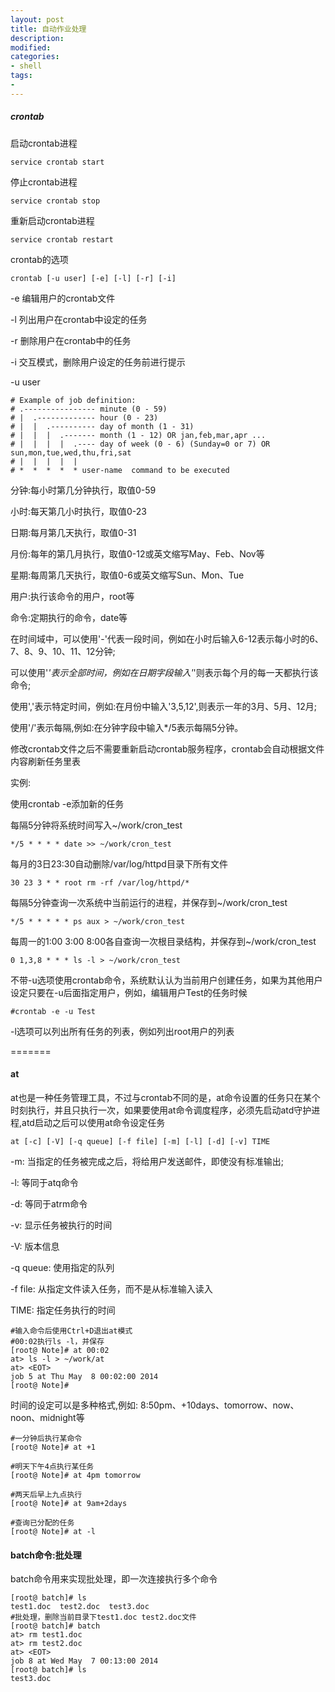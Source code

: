 ```yaml
---
layout: post
title: 自动作业处理
description: 
modified: 
categories: 
- shell 
tags:
- 
---
```


##### crontab

启动crontab进程
	
	service crontab start

停止crontab进程

	service crontab stop

重新启动crontab进程
	
	service crontab restart


crontab的选项

	crontab [-u user] [-e] [-l] [-r] [-i]

-e	编辑用户的crontab文件

-l	列出用户在crontab中设定的任务

-r 	删除用户在crontab中的任务

-i	交互模式，删除用户设定的任务前进行提示

-u user



	# Example of job definition:
	# .---------------- minute (0 - 59)
	# |  .------------- hour (0 - 23)
	# |  |  .---------- day of month (1 - 31)
	# |  |  |  .------- month (1 - 12) OR jan,feb,mar,apr ...
	# |  |  |  |  .---- day of week (0 - 6) (Sunday=0 or 7) OR sun,mon,tue,wed,thu,fri,sat
	# |  |  |  |  |
	# *  *  *  *  * user-name  command to be executed


分钟:每小时第几分钟执行，取值0-59

小时:每天第几小时执行，取值0-23

日期:每月第几天执行，取值0-31

月份:每年的第几月执行，取值0-12或英文缩写May、Feb、Nov等

星期:每周第几天执行，取值0-6或英文缩写Sun、Mon、Tue

用户:执行该命令的用户，root等

命令:定期执行的命令，date等

在时间域中，可以使用'-'代表一段时间，例如在小时后输入6-12表示每小时的6、7、8、9、10、11、12分钟;

可以使用'*'表示全部时间，例如在日期字段输入'*'则表示每个月的每一天都执行该命令;

使用','表示特定时间，例如:在月份中输入'3,5,12',则表示一年的3月、5月、12月;

使用'/'表示每隔,例如:在分钟字段中输入*/5表示每隔5分钟。


修改crontab文件之后不需要重新启动crontab服务程序，crontab会自动根据文件内容刷新任务里表


实例:
	
使用crontab -e添加新的任务

每隔5分钟将系统时间写入~/work/cron_test

	*/5 * * * * date >> ~/work/cron_test

每月的3日23:30自动删除/var/log/httpd目录下所有文件

	30 23 3 * * root rm -rf /var/log/httpd/*

每隔5分钟查询一次系统中当前运行的进程，并保存到~/work/cron_test

	*/5 * * * * * ps aux > ~/work/cron_test

每周一的1:00 3:00 8:00各自查询一次根目录结构，并保存到~/work/cron_test

	0 1,3,8 * * * ls -l > ~/work/cron_test



不带-u选项使用crontab命令，系统默认认为当前用户创建任务，如果为其他用户设定只要在-u后面指定用户，例如，编辑用户Test的任务时候

	#crontab -e -u Test


-l选项可以列出所有任务的列表，例如列出root用户的列表

=======

#### at

at也是一种任务管理工具，不过与crontab不同的是，at命令设置的任务只在某个时刻执行，并且只执行一次，如果要使用at命令调度程序，必须先启动atd守护进程,atd启动之后可以使用at命令设定任务

	at [-c] [-V] [-q queue] [-f file] [-m] [-l] [-d] [-v] TIME

-m:	当指定的任务被完成之后，将给用户发送邮件，即使没有标准输出;

-l: 等同于atq命令

-d: 等同于atrm命令

-v: 显示任务被执行的时间

-V: 版本信息

-q queue: 	使用指定的队列

-f file: 	从指定文件读入任务，而不是从标准输入读入

TIME:		指定任务执行的时间



	#输入命令后使用Ctrl+D退出at模式
	#00:02执行ls -l，并保存
	[root@ Note]# at 00:02
	at> ls -l > ~/work/at
	at> <EOT>
	job 5 at Thu May  8 00:02:00 2014
	[root@ Note]#


时间的设定可以是多种格式,例如:
8:50pm、+10days、tomorrow、now、noon、midnight等

	#一分钟后执行某命令
	[root@ Note]# at +1

	#明天下午4点执行某任务
	[root@ Note]# at 4pm tomorrow

	#两天后早上九点执行
	[root@ Note]# at 9am+2days

	#查询已分配的任务
	[root@ Note]# at -l

#### batch命令:批处理

batch命令用来实现批处理，即一次连接执行多个命令


	[root@ batch]# ls
	test1.doc  test2.doc  test3.doc
	#批处理，删除当前目录下test1.doc test2.doc文件
	[root@ batch]# batch
	at> rm test1.doc
	at> rm test2.doc
	at> <EOT>
	job 8 at Wed May  7 00:13:00 2014
	[root@ batch]# ls
	test3.doc
	
